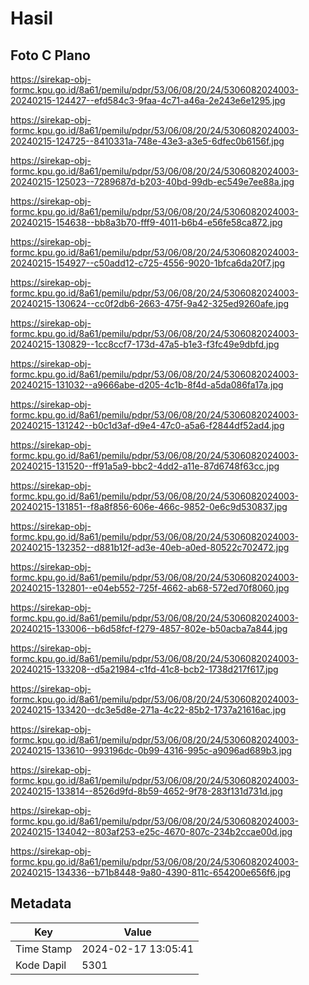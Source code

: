 # Hasil

## Foto C Plano

https://sirekap-obj-formc.kpu.go.id/8a61/pemilu/pdpr/53/06/08/20/24/5306082024003-20240215-124427--efd584c3-9faa-4c71-a46a-2e243e6e1295.jpg

https://sirekap-obj-formc.kpu.go.id/8a61/pemilu/pdpr/53/06/08/20/24/5306082024003-20240215-124725--8410331a-748e-43e3-a3e5-6dfec0b6156f.jpg

https://sirekap-obj-formc.kpu.go.id/8a61/pemilu/pdpr/53/06/08/20/24/5306082024003-20240215-125023--7289687d-b203-40bd-99db-ec549e7ee88a.jpg

https://sirekap-obj-formc.kpu.go.id/8a61/pemilu/pdpr/53/06/08/20/24/5306082024003-20240215-154638--bb8a3b70-fff9-4011-b6b4-e56fe58ca872.jpg

https://sirekap-obj-formc.kpu.go.id/8a61/pemilu/pdpr/53/06/08/20/24/5306082024003-20240215-154927--c50add12-c725-4556-9020-1bfca6da20f7.jpg

https://sirekap-obj-formc.kpu.go.id/8a61/pemilu/pdpr/53/06/08/20/24/5306082024003-20240215-130624--cc0f2db6-2663-475f-9a42-325ed9260afe.jpg

https://sirekap-obj-formc.kpu.go.id/8a61/pemilu/pdpr/53/06/08/20/24/5306082024003-20240215-130829--1cc8ccf7-173d-47a5-b1e3-f3fc49e9dbfd.jpg

https://sirekap-obj-formc.kpu.go.id/8a61/pemilu/pdpr/53/06/08/20/24/5306082024003-20240215-131032--a9666abe-d205-4c1b-8f4d-a5da086fa17a.jpg

https://sirekap-obj-formc.kpu.go.id/8a61/pemilu/pdpr/53/06/08/20/24/5306082024003-20240215-131242--b0c1d3af-d9e4-47c0-a5a6-f2844df52ad4.jpg

https://sirekap-obj-formc.kpu.go.id/8a61/pemilu/pdpr/53/06/08/20/24/5306082024003-20240215-131520--ff91a5a9-bbc2-4dd2-a11e-87d6748f63cc.jpg

https://sirekap-obj-formc.kpu.go.id/8a61/pemilu/pdpr/53/06/08/20/24/5306082024003-20240215-131851--f8a8f856-606e-466c-9852-0e6c9d530837.jpg

https://sirekap-obj-formc.kpu.go.id/8a61/pemilu/pdpr/53/06/08/20/24/5306082024003-20240215-132352--d881b12f-ad3e-40eb-a0ed-80522c702472.jpg

https://sirekap-obj-formc.kpu.go.id/8a61/pemilu/pdpr/53/06/08/20/24/5306082024003-20240215-132801--e04eb552-725f-4662-ab68-572ed70f8060.jpg

https://sirekap-obj-formc.kpu.go.id/8a61/pemilu/pdpr/53/06/08/20/24/5306082024003-20240215-133006--b6d58fcf-f279-4857-802e-b50acba7a844.jpg

https://sirekap-obj-formc.kpu.go.id/8a61/pemilu/pdpr/53/06/08/20/24/5306082024003-20240215-133208--d5a21984-c1fd-41c8-bcb2-1738d217f617.jpg

https://sirekap-obj-formc.kpu.go.id/8a61/pemilu/pdpr/53/06/08/20/24/5306082024003-20240215-133420--dc3e5d8e-271a-4c22-85b2-1737a21616ac.jpg

https://sirekap-obj-formc.kpu.go.id/8a61/pemilu/pdpr/53/06/08/20/24/5306082024003-20240215-133610--993196dc-0b99-4316-995c-a9096ad689b3.jpg

https://sirekap-obj-formc.kpu.go.id/8a61/pemilu/pdpr/53/06/08/20/24/5306082024003-20240215-133814--8526d9fd-8b59-4652-9f78-283f131d731d.jpg

https://sirekap-obj-formc.kpu.go.id/8a61/pemilu/pdpr/53/06/08/20/24/5306082024003-20240215-134042--803af253-e25c-4670-807c-234b2ccae00d.jpg

https://sirekap-obj-formc.kpu.go.id/8a61/pemilu/pdpr/53/06/08/20/24/5306082024003-20240215-134336--b71b8448-9a80-4390-811c-654200e656f6.jpg


## Metadata

| Key        | Value               |
| ---------- | ------------------- |
| Time Stamp | 2024-02-17 13:05:41 |
| Kode Dapil | 5301                |



